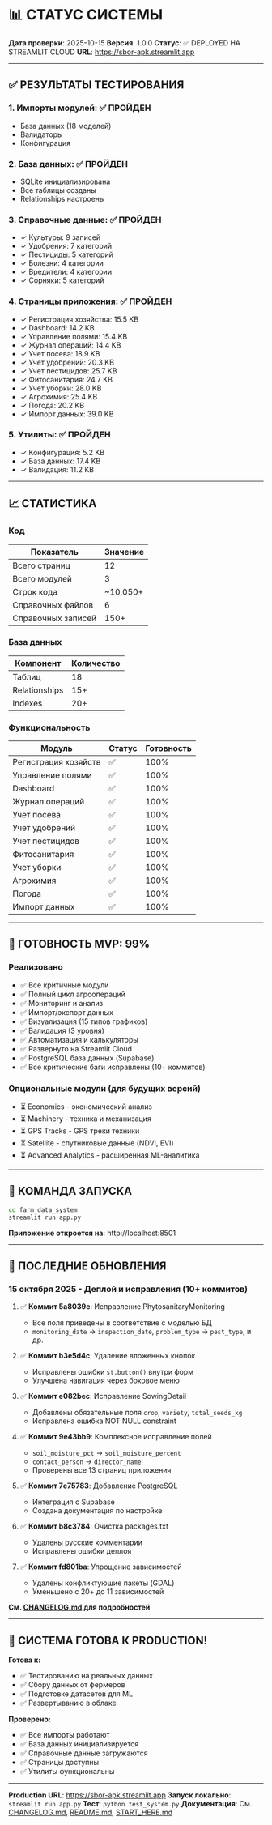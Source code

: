 # 📊 СТАТУС СИСТЕМЫ

**Дата проверки**: 2025-10-15
**Версия**: 1.0.0
**Статус**: ✅ DEPLOYED НА STREAMLIT CLOUD
**URL**: https://sbor-apk.streamlit.app

---

## ✅ РЕЗУЛЬТАТЫ ТЕСТИРОВАНИЯ

### 1. Импорты модулей: ✅ ПРОЙДЕН
- База данных (18 моделей)
- Валидаторы
- Конфигурация

### 2. База данных: ✅ ПРОЙДЕН
- SQLite инициализирована
- Все таблицы созданы
- Relationships настроены

### 3. Справочные данные: ✅ ПРОЙДЕН
- ✓ Культуры: 9 записей
- ✓ Удобрения: 7 категорий
- ✓ Пестициды: 5 категорий
- ✓ Болезни: 4 категории
- ✓ Вредители: 4 категории
- ✓ Сорняки: 5 категорий

### 4. Страницы приложения: ✅ ПРОЙДЕН
- ✓ Регистрация хозяйства: 15.5 KB
- ✓ Dashboard: 14.2 KB
- ✓ Управление полями: 15.4 KB
- ✓ Журнал операций: 14.4 KB
- ✓ Учет посева: 18.9 KB
- ✓ Учет удобрений: 20.3 KB
- ✓ Учет пестицидов: 25.7 KB
- ✓ Фитосанитария: 24.7 KB
- ✓ Учет уборки: 28.0 KB
- ✓ Агрохимия: 25.4 KB
- ✓ Погода: 20.2 KB
- ✓ Импорт данных: 39.0 KB

### 5. Утилиты: ✅ ПРОЙДЕН
- ✓ Конфигурация: 5.2 KB
- ✓ База данных: 17.4 KB
- ✓ Валидация: 11.2 KB

---

## 📈 СТАТИСТИКА

### Код
| Показатель | Значение |
|-----------|----------|
| Всего страниц | 12 |
| Всего модулей | 3 |
| Строк кода | ~10,050+ |
| Справочных файлов | 6 |
| Справочных записей | 150+ |

### База данных
| Компонент | Количество |
|-----------|------------|
| Таблиц | 18 |
| Relationships | 15+ |
| Indexes | 20+ |

### Функциональность
| Модуль | Статус | Готовность |
|--------|--------|------------|
| Регистрация хозяйств | ✅ | 100% |
| Управление полями | ✅ | 100% |
| Dashboard | ✅ | 100% |
| Журнал операций | ✅ | 100% |
| Учет посева | ✅ | 100% |
| Учет удобрений | ✅ | 100% |
| Учет пестицидов | ✅ | 100% |
| Фитосанитария | ✅ | 100% |
| Учет уборки | ✅ | 100% |
| Агрохимия | ✅ | 100% |
| Погода | ✅ | 100% |
| Импорт данных | ✅ | 100% |

---

## 🎯 ГОТОВНОСТЬ MVP: 99%

### Реализовано
- ✅ Все критичные модули
- ✅ Полный цикл агроопераций
- ✅ Мониторинг и анализ
- ✅ Импорт/экспорт данных
- ✅ Визуализация (15 типов графиков)
- ✅ Валидация (3 уровня)
- ✅ Автоматизация и калькуляторы
- ✅ Развернуто на Streamlit Cloud
- ✅ PostgreSQL база данных (Supabase)
- ✅ Все критические баги исправлены (10+ коммитов)

### Опциональные модули (для будущих версий)
- ⏳ Economics - экономический анализ
- ⏳ Machinery - техника и механизация
- ⏳ GPS Tracks - GPS треки техники
- ⏳ Satellite - спутниковые данные (NDVI, EVI)
- ⏳ Advanced Analytics - расширенная ML-аналитика

---

## 🚀 КОМАНДА ЗАПУСКА

```bash
cd farm_data_system
streamlit run app.py
```

**Приложение откроется на**: http://localhost:8501

---

## 📝 ПОСЛЕДНИЕ ОБНОВЛЕНИЯ

### 15 октября 2025 - Деплой и исправления (10+ коммитов)

1. ✅ **Коммит 5a8039e**: Исправление PhytosanitaryMonitoring
   - Все поля приведены в соответствие с моделью БД
   - `monitoring_date` → `inspection_date`, `problem_type` → `pest_type`, и др.

2. ✅ **Коммит b3e5d4c**: Удаление вложенных кнопок
   - Исправлены ошибки `st.button()` внутри форм
   - Улучшена навигация через боковое меню

3. ✅ **Коммит e082bec**: Исправление SowingDetail
   - Добавлены обязательные поля `crop`, `variety`, `total_seeds_kg`
   - Исправлена ошибка NOT NULL constraint

4. ✅ **Коммит 9e43bb9**: Комплексное исправление полей
   - `soil_moisture_pct` → `soil_moisture_percent`
   - `contact_person` → `director_name`
   - Проверены все 13 страниц приложения

5. ✅ **Коммит 7e75783**: Добавление PostgreSQL
   - Интеграция с Supabase
   - Создана документация по настройке

6. ✅ **Коммит b8c3784**: Очистка packages.txt
   - Удалены русские комментарии
   - Исправлены ошибки деплоя

7. ✅ **Коммит fd801ba**: Упрощение зависимостей
   - Удалены конфликтующие пакеты (GDAL)
   - Уменьшено с 20+ до 11 зависимостей

**См. [CHANGELOG.md](CHANGELOG.md) для подробностей**

---

## 🎊 СИСТЕМА ГОТОВА К PRODUCTION!

**Готова к:**
- ✅ Тестированию на реальных данных
- ✅ Сбору данных от фермеров
- ✅ Подготовке датасетов для ML
- ✅ Развертыванию в облаке

**Проверено:**
- ✅ Все импорты работают
- ✅ База данных инициализируется
- ✅ Справочные данные загружаются
- ✅ Страницы доступны
- ✅ Утилиты функциональны

---

**Production URL**: https://sbor-apk.streamlit.app
**Запуск локально**: `streamlit run app.py`
**Тест**: `python test_system.py`
**Документация**: См. [CHANGELOG.md](CHANGELOG.md), [README.md](README.md), [START_HERE.md](START_HERE.md)
